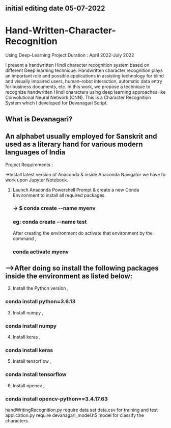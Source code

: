 ## initial editing date 05-07-2022

# Hand-Written-Character-Recognition
Using Deep-Learning
Project Duration : April 2022-July 2022

I present a handwritten Hindi character recognition system based on different Deep learning technique. 
Handwritten character recognition plays an important role and possible applications in assisting technology for blind and visually impaired users, human–robot interaction, automatic data entry for business documents, etc. 
In this work, we propose a technique to recognize handwritten Hindi characters using deep learning approaches like Convolutional Neural Network (CNN). 
This is a Character Recognition System which I developed for Devanagari Script.

## What is Devanagari?
## An alphabet usually employed for Sanskrit and used as a literary hand for various modern languages of India


Project Requirements :

->Install latest version of Anaconda & inside Anaconda Navigator we have to work upon Jupyter Notebook.

1. Launch Anaconda Powershell Prompt & create a new Conda Environment to install all required packages.
   ### -> $ conda create --name myenv     
   ### eg: conda create --name test
    After creating the environment do activate that environment by the command ,
    ### conda activate myenv
## -->After doing so install the following packages inside the environment as listed below:

2. Install the Python version ,
### conda install python=3.6.13

3. Install numpy ,
### conda install numpy

4. Install keras ,
### conda install keras

5. Install tensorflow ,
### conda install tensorflow

6.  Install opencv , 
### conda install opencv-python==3.4.17.63

handWritingRecognition.py require data set data.csv for training and test
application.py require devanagari_model.h5 model for classify the characters.
